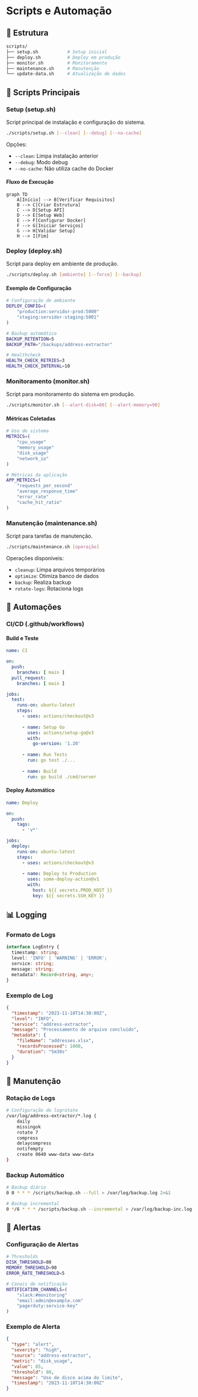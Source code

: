 # Scripts e Automação

## 📂 Estrutura

```bash
scripts/
├── setup.sh           # Setup inicial
├── deploy.sh          # Deploy em produção
├── monitor.sh         # Monitoramento
├── maintenance.sh     # Manutenção
└── update-data.sh     # Atualização de dados
```

## 🚀 Scripts Principais

### Setup (setup.sh)

Script principal de instalação e configuração do sistema.

```bash
./scripts/setup.sh [--clean] [--debug] [--no-cache]
```

Opções:
- `--clean`: Limpa instalação anterior
- `--debug`: Modo debug
- `--no-cache`: Não utiliza cache do Docker

#### Fluxo de Execução

```mermaid
graph TD
    A[Início] --> B[Verificar Requisitos]
    B --> C[Criar Estrutura]
    C --> D[Setup API]
    D --> E[Setup Web]
    E --> F[Configurar Docker]
    F --> G[Iniciar Serviços]
    G --> H[Validar Setup]
    H --> I[Fim]
```

### Deploy (deploy.sh)

Script para deploy em ambiente de produção.

```bash
./scripts/deploy.sh [ambiente] [--force] [--backup]
```

#### Exemplo de Configuração

```bash
# Configuração de ambiente
DEPLOY_CONFIG=(
    "production:servidor-prod:5000"
    "staging:servidor-staging:5001"
)

# Backup automático
BACKUP_RETENTION=5
BACKUP_PATH="/backups/address-extractor"

# Healthcheck
HEALTH_CHECK_RETRIES=3
HEALTH_CHECK_INTERVAL=10
```

### Monitoramento (monitor.sh)

Script para monitoramento do sistema em produção.

```bash
./scripts/monitor.sh [--alert-disk=80] [--alert-memory=90]
```

#### Métricas Coletadas

```bash
# Uso de sistema
METRICS=(
    "cpu_usage"
    "memory_usage"
    "disk_usage"
    "network_io"
)

# Métricas da aplicação
APP_METRICS=(
    "requests_per_second"
    "average_response_time"
    "error_rate"
    "cache_hit_ratio"
)
```

### Manutenção (maintenance.sh)

Script para tarefas de manutenção.

```bash
./scripts/maintenance.sh [operação]
```

Operações disponíveis:
- `cleanup`: Limpa arquivos temporários
- `optimize`: Otimiza banco de dados
- `backup`: Realiza backup
- `rotate-logs`: Rotaciona logs

## 🔄 Automações

### CI/CD (.github/workflows)

#### Build e Teste
```yaml
name: CI

on:
  push:
    branches: [ main ]
  pull_request:
    branches: [ main ]

jobs:
  test:
    runs-on: ubuntu-latest
    steps:
      - uses: actions/checkout@v3
      
      - name: Setup Go
        uses: actions/setup-go@v3
        with:
          go-version: '1.20'
          
      - name: Run Tests
        run: go test ./...
        
      - name: Build
        run: go build ./cmd/server
```

#### Deploy Automático
```yaml
name: Deploy

on:
  push:
    tags:
      - 'v*'

jobs:
  deploy:
    runs-on: ubuntu-latest
    steps:
      - uses: actions/checkout@v3
      
      - name: Deploy to Production
        uses: some-deploy-action@v1
        with:
          host: ${{ secrets.PROD_HOST }}
          key: ${{ secrets.SSH_KEY }}
```

## 📊 Logging

### Formato de Logs

```typescript
interface LogEntry {
  timestamp: string;
  level: 'INFO' | 'WARNING' | 'ERROR';
  service: string;
  message: string;
  metadata?: Record<string, any>;
}
```

### Exemplo de Log
```json
{
  "timestamp": "2023-11-10T14:30:00Z",
  "level": "INFO",
  "service": "address-extractor",
  "message": "Processamento de arquivo concluído",
  "metadata": {
    "fileName": "addresses.xlsx",
    "recordsProcessed": 1000,
    "duration": "5m30s"
  }
}
```

## 🔧 Manutenção

### Rotação de Logs
```bash
# Configuração do logrotate
/var/log/address-extractor/*.log {
    daily
    missingok
    rotate 7
    compress
    delaycompress
    notifempty
    create 0640 www-data www-data
}
```

### Backup Automático
```bash
# Backup diário
0 0 * * * /scripts/backup.sh --full > /var/log/backup.log 2>&1

# Backup incremental
0 */6 * * * /scripts/backup.sh --incremental > /var/log/backup-inc.log 2>&1
```

## 🚨 Alertas

### Configuração de Alertas

```bash
# Thresholds
DISK_THRESHOLD=80
MEMORY_THRESHOLD=90
ERROR_RATE_THRESHOLD=5

# Canais de notificação
NOTIFICATION_CHANNELS=(
    "slack:#monitoring"
    "email:admin@example.com"
    "pagerduty:service-key"
)
```

### Exemplo de Alerta
```json
{
  "type": "alert",
  "severity": "high",
  "source": "address-extractor",
  "metric": "disk_usage",
  "value": 85,
  "threshold": 80,
  "message": "Uso de disco acima do limite",
  "timestamp": "2023-11-10T14:30:00Z"
}
```